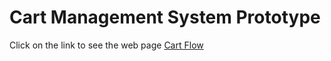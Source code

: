 # Cart Management System Prototype

Click on the link to see the web page
[Cart Flow](https://cart-flow-ochre.vercel.app)
